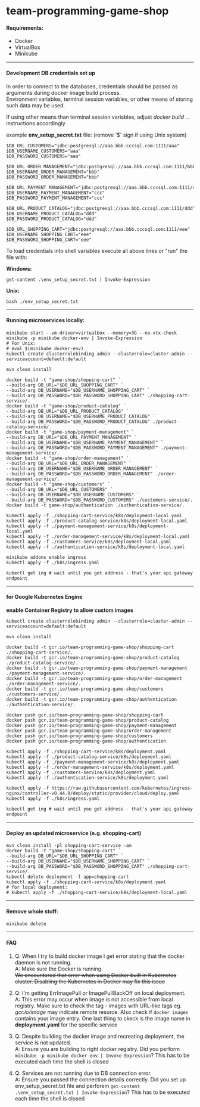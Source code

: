 # team-programming-game-shop
#### Requirements:
 - Docker
 - VirtualBox
 - Minikube
---
#### Development DB credentials set up
In order to connect to the databases, credentials should be passed as arguments during docker image build process.  
Environment variables, terminal session variables, or other means of storing such data may be used.

If using other means than terminal session variables, adjust *docker build ...* instructions accordingly

example **env_setup_secret.txt** file: (remove '$' sign if using Unix system)
```
$DB_URL_CUSTOMERS="jdbc:postgresql://aaa.bbb.cccsql.com:1111/aaa"
$DB_USERNAME_CUSTOMERS="aaa"
$DB_PASSWORD_CUSTOMERS="aaa"

$DB_URL_ORDER_MANAGEMENT="jdbc:postgresql://aaa.bbb.cccsql.com:1111/bbb"
$DB_USERNAME_ORDER_MANAGEMENT="bbb"
$DB_PASSWORD_ORDER_MANAGEMENT="bbb"

$DB_URL_PAYMENT_MANAGEMENT="jdbc:postgresql://aaa.bbb.cccsql.com:1111/ccc"
$DB_USERNAME_PAYMENT_MANAGEMENT="ccc"
$DB_PASSWORD_PAYMENT_MANAGEMENT="ccc"

$DB_URL_PRODUCT_CATALOG="jdbc:postgresql://aaa.bbb.cccsql.com:1111/ddd"
$DB_USERNAME_PRODUCT_CATALOG="ddd"
$DB_PASSWORD_PRODUCT_CATALOG="ddd"

$DB_URL_SHOPPING_CART="jdbc:postgresql://aaa.bbb.cccsql.com:1111/eee"
$DB_USERNAME_SHOPPING_CART="eee"
$DB_PASSWORD_SHOPPING_CART="eee"
```
To load credentials into shell variables execute all above lines or "run" the file with:

**Windows:**
```
get-content .\env_setup_secret.txt | Invoke-Expression
```
**Unix:**
```
bash ./env_setup_secret.txt
```
---
#### Running microservices locally:
```
minikube start --vm-driver=virtualbox --memory=3G --no-vtx-check
minikube -p minikube docker-env | Invoke-Expression
# For Unix:
# eval $(minikube docker-env)
kubectl create clusterrolebinding admin --clusterrole=cluster-admin --serviceaccount=default:default

mvn clean install

docker build -t "game-shop/shopping-cart" `
--build-arg DB_URL="$DB_URL_SHOPPING_CART" `
--build-arg DB_USERNAME="$DB_USERNAME_SHOPPING_CART" `
--build-arg DB_PASSWORD="$DB_PASSWORD_SHOPPING_CART" ./shopping-cart-service/.
docker build -t "game-shop/product-catalog" `
--build-arg DB_URL="$DB_URL_PRODUCT_CATALOG" `
--build-arg DB_USERNAME="$DB_USERNAME_PRODUCT_CATALOG" `
--build-arg DB_PASSWORD="$DB_PASSWORD_PRODUCT_CATALOG" ./product-catalog-service/.
docker build -t "game-shop/payment-management" `
--build-arg DB_URL="$DB_URL_PAYMENT_MANAGEMENT" `
--build-arg DB_USERNAME="$DB_USERNAME_PAYMENT_MANAGEMENT" `
--build-arg DB_PASSWORD="$DB_PASSWORD_PAYMENT_MANAGEMENT" ./payment-management-service/.
docker build -t "game-shop/order-management" `
--build-arg DB_URL="$DB_URL_ORDER_MANAGEMENT" `
--build-arg DB_USERNAME="$DB_USERNAME_ORDER_MANAGEMENT" `
--build-arg DB_PASSWORD="$DB_PASSWORD_ORDER_MANAGEMENT" ./order-management-service/.
docker build -t "game-shop/customers" `
--build-arg DB_URL="$DB_URL_CUSTOMERS" `
--build-arg DB_USERNAME="$DB_USERNAME_CUSTOMERS" `
--build-arg DB_PASSWORD="$DB_PASSWORD_CUSTOMERS" ./customers-service/.
docker build -t game-shop/authentication ./authentication-service/.

kubectl apply -f ./shopping-cart-service/k8s/deployment-local.yaml
kubectl apply -f ./product-catalog-service/k8s/deployment-local.yaml
kubectl apply -f ./payment-management-service/k8s/deployment-local.yaml
kubectl apply -f ./order-management-service/k8s/deployment-local.yaml
kubectl apply -f ./customers-service/k8s/deployment-local.yaml
kubectl apply -f ./authentication-service/k8s/deployment-local.yaml

minikube addons enable ingress
kubectl apply -f ./k8s/ingress.yaml

kubectl get ing # wait until you get address - that's your api gateway endpoint 
```
---
#### for Google Kubernetes Engine
**enable Container Registry to allow custom images**
```
kubectl create clusterrolebinding admin --clusterrole=cluster-admin --serviceaccount=default:default

mvn clean install

docker build -t gcr.io/team-programming-game-shop/shopping-cart ./shopping-cart-service/.
docker build -t gcr.io/team-programming-game-shop/product-catalog ./product-catalog-service/.
docker build -t gcr.io/team-programming-game-shop/payment-management ./payment-management-service/.
docker build -t gcr.io/team-programming-game-shop/order-management ./order-management-service/.
docker build -t gcr.io/team-programming-game-shop/customers ./customers-service/.
docker build -t gcr.io/team-programming-game-shop/authentication ./authentication-service/.

docker push gcr.io/team-programming-game-shop/shopping-cart
docker push gcr.io/team-programming-game-shop/product-catalog
docker push gcr.io/team-programming-game-shop/payment-management
docker push gcr.io/team-programming-game-shop/order-management
docker push gcr.io/team-programming-game-shop/customers
docker push gcr.io/team-programming-game-shop/authentication

kubectl apply -f ./shopping-cart-service/k8s/deployment.yaml
kubectl apply -f ./product-catalog-service/k8s/deployment.yaml
kubectl apply -f ./payment-management-service/k8s/deployment.yaml
kubectl apply -f ./order-management-service/k8s/deployment.yaml
kubectl apply -f ./customers-service/k8s/deployment.yaml
kubectl apply -f ./authentication-service/k8s/deployment.yaml

kubectl apply -f https://raw.githubusercontent.com/kubernetes/ingress-nginx/controller-v0.44.0/deploy/static/provider/cloud/deploy.yaml
kubectl apply -f ./k8s/ingress.yaml

kubectl get ing # wait until you get address - that's your api gateway endpoint 
```
---
#### Deploy an updated microservice (e.g. shopping-cart)
```
mvn clean install -pl shopping-cart-service -am
docker build -t "game-shop/shopping-cart" `
--build-arg DB_URL="$DB_URL_SHOPPING_CART" `
--build-arg DB_USERNAME="$DB_USERNAME_SHOPPING_CART" `
--build-arg DB_PASSWORD="$DB_PASSWORD_SHOPPING_CART" ./shopping-cart-service/.
kubectl delete deployment -l app=shopping-cart
kubectl apply -f ./shopping-cart-service/k8s/deployment.yaml
# for local deployment:
# kubectl apply -f ./shopping-cart-service/k8s/deployment-local.yaml
```
---
#### Remove whole stuff:
```
minikube delete
```
---
#### FAQ
1. Q: When I try to build docker image I get error stating that the docker daemon is not running.  
   A: Make sure the Docker is running.  
      ~~We encountered that error when using Docker built in Kubernetes cluster. Disabling the Kubernetes in Docker may fix this issue~~

2. Q: I'm getting ErrImagePull or ImagePullBackOff on local deployment.  
   A: This error may occur when image is not accessible from local registry. Make sure to check the tag - images with URL-like tags eg. *gcr.io/image* may indicate remote resurce. Also check if ```docker images``` contains your image entry. One last thing to ckeck is the image name in **deployment.yaml** for the specific service

3. Q: Despite building the docker image and recreating deployment, the service is not updated.  
   A: Ensure you are building to right docker registry. Did you perform ```minikube -p minikube docker-env | Invoke-Expression```? This has to be executed each time the shell is closed

4. Q: Services are not running due to DB connection error.  
   A: Ensure you passed the connection details correctly. Did you set up env_setup_secret.txt file and perforem ```get-content .\env_setup_secret.txt | Invoke-Expression```? This has to be executed each time the shell is closed
